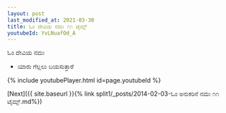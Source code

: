 ```yaml
---
layout: post
last_modified_at: 2021-03-30
title: ಓಂ ದೇವಿಯ ನಮಃ ೧೧ ಟೈಮ್ಸ್
youtubeId: YvLNuafOd_A
---
```

 
 
 ಓಂ ದೇವಿಯ ನಮಃ  
 
 -  ಯಾರು ಗೆಲ್ಲಲು ಬಯಸುತ್ತಾರೆ 
 
  
 
  
 
 
 
 
 
 


{% include youtubePlayer.html id=page.youtubeId %}
 
[Next]({{ site.baseurl }}{% link  split1/_posts/2014-02-03-ಓಂ ಅನುಕರಿನೆ ನಮಃ ೧೧ ಟೈಮ್ಸ್.md%})
 
